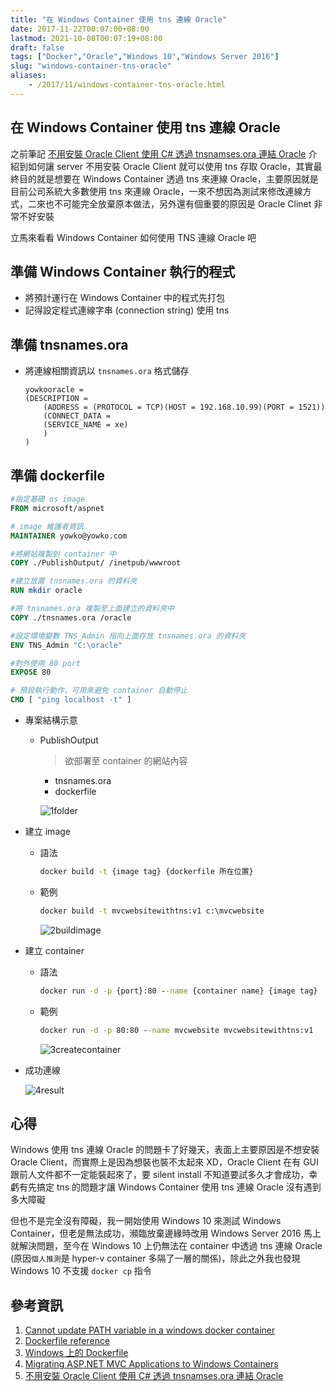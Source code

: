 ```yaml
---
title: "在 Windows Container 使用 tns 連線 Oracle"
date: 2017-11-22T00:07:00+08:00
lastmod: 2021-10-08T00:07:19+08:00
draft: false
tags: ["Docker","Oracle","Windows 10","Windows Server 2016"]
slug: "windows-container-tns-oracle"
aliases:
    - /2017/11/windows-container-tns-oracle.html
---
```

## 在 Windows Container 使用 tns 連線 Oracle

之前筆記 [不用安裝 Oracle Client 使用 C# 透過 tnsnamses.ora 連結 Oracle](/2017/11/c-sharp-oracle-tns-without-client.html) 介紹到如何讓 server 不用安裝 Oracle Client 就可以使用 tns 存取 Oracle，其實最終目的就是想要在 Windows Container 透過 tns 來連線 Oracle，主要原因就是目前公司系統大多數使用 tns 來連線 Oracle，一來不想因為測試來修改連線方式，二來也不可能完全放棄原本做法，另外還有個重要的原因是 Oracle Clinet 非常不好安裝

立馬來看看 Windows Container 如何使用 TNS 連線 Oracle 吧

## 準備 Windows Container 執行的程式

* 將預計運行在 Windows Container 中的程式先打包
* 記得設定程式連線字串 (connection string) 使用 tns

## 準備 tnsnames.ora

* 將連線相關資訊以 `tnsnames.ora` 格式儲存

    ```config
    yowkooracle =
    (DESCRIPTION =
        (ADDRESS = (PROTOCOL = TCP)(HOST = 192.168.10.99)(PORT = 1521))
        (CONNECT_DATA =
        (SERVICE_NAME = xe)
        )
    )
    ```

## 準備 dockerfile

```dockerfile
#指定基礎 os image
FROM microsoft/aspnet

# image 維護者資訊
MAINTAINER yowko@yowko.com

#將網站複製到 container 中
COPY ./PublishOutput/ /inetpub/wwwroot

#建立放置 tnsnames.ora 的資料夾
RUN mkdir oracle

#將 tnsnames.ora 複製至上面建立的資料夾中
COPY ./tnsnames.ora /oracle

#設定環境變數 TNS_Admin 指向上面存放 tnsnames.ora 的資料夾
ENV TNS_Admin "C:\oracle"

#對外使用 80 port
EXPOSE 80

# 預設執行動作，可用來避免 container 自動停止
CMD [ "ping localhost -t" ]
```

* 專案結構示意
  * PublishOutput

    > 欲部署至 container 的網站內容

    * tnsnames.ora
    * dockerfile

    ![1folder](https://user-images.githubusercontent.com/3851540/33082375-978540dc-cf17-11e7-8411-c233bb61b030.png)

* 建立 image
  * 語法

      ```cmd
      docker build -t {image tag} {dockerfile 所在位置}
      ```

  * 範例

      ```cmd
      docker build -t mvcwebsitewithtns:v1 c:\mvcwebsite
      ```

    ![2buildimage](https://user-images.githubusercontent.com/3851540/33082376-97ad0a04-cf17-11e7-87eb-74355e4f0afb.png)

* 建立 container
  * 語法

      ```cmd
      docker run -d -p {port}:80 --name {container name} {image tag}
      ```

  * 範例

      ```cmd
      docker run -d -p 80:80 --name mvcwebsite mvcwebsitewithtns:v1
      ```
  
    ![3createcontainer](https://user-images.githubusercontent.com/3851540/33082377-97d7043a-cf17-11e7-958d-bd6fcd533a7b.png)

* 成功連線

    ![4result](https://user-images.githubusercontent.com/3851540/33082379-97fec97a-cf17-11e7-9e6e-407da67b57e2.png)

## 心得

Windows 使用 tns 連線 Oracle 的問題卡了好幾天，表面上主要原因是不想安裝 Oracle Client，而實際上是因為想裝也裝不太起來 XD，Oracle Client 在有 GUI 跟前人文件都不一定能裝起來了，要 silent install 不知道要試多久才會成功，幸虧有先搞定 tns 的問題才讓 Windows Container 使用 tns 連線 Oracle 沒有遇到多大障礙

但也不是完全沒有障礙，我一開始使用 Windows 10 來測試 Windows Container，但老是無法成功，瀕臨放棄邊緣時改用 Windows Server 2016 馬上就解決問題，至今在 Windows 10 上仍無法在 container 中透過 tns 連線 Oracle (原因`個人推測`是 hyper-v container 多隔了一層的關係)，除此之外我也發現 Windows 10 不支援 `docker cp` 指令

## 參考資訊

1. [Cannot update PATH variable in a windows docker container](https://forums.docker.com/t/cannot-update-path-variable-in-a-windows-docker-container/30960)
2. [Dockerfile reference](https://docs.docker.com/engine/reference/builder/)
3. [Windows 上的 Dockerfile](https://docs.microsoft.com/zh-tw/virtualization/windowscontainers/manage-docker/manage-windows-dockerfile?WT.mc_id=DOP-MVP-5002594)
4. [Migrating ASP.NET MVC Applications to Windows Containers](https://docs.microsoft.com/en-us/aspnet/mvc/overview/deployment/docker-aspnetmvc?WT.mc_id=DOP-MVP-5002594)
5. [不用安裝 Oracle Client 使用 C# 透過 tnsnamses.ora 連結 Oracle](/2017/11/c-sharp-oracle-tns-without-client.html)
